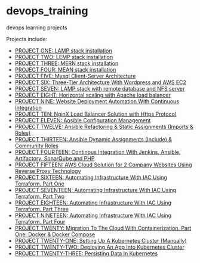 # devops_training
devops learning projects

Projects include:
<ul>
    <li><a href="https://github.com/earchibong/devops_training/blob/main/LAMP.md">PROJECT ONE: LAMP stack installation</a></li>
    <li><a href="https://github.com/earchibong/devops_training/blob/main/LEMP.md">PROJECT TWO: LEMP stack installation</a></li>
    <li><a href="https://github.com/earchibong/devops_training/blob/main/MERN.md">PROJECT THREE: MERN stack installation</a></li>
    <li><a href="https://github.com/earchibong/devops_training/blob/main/MEAN.md">PROJECT FOUR: MEAN stack installation</a></li>
    <li><a href="https://github.com/earchibong/devops_training/blob/main/client_server_msql.md">PROJECT FIVE: Mysql Client-Server Architecture</a></li>
    <li><a href="https://github.com/earchibong/devops_training/blob/main/wordpress_web_solution.md">PROJECT SIX: Three-Tier Architecture With Wordpress and AWS EC2</a></li>
    <li><a href="https://github.com/earchibong/devops_training/blob/main/tooling_website.md">PROJECT SEVEN: LAMP stack with remote database and NFS server</a></li>
    <li><a href="https://github.com/earchibong/devops_training/blob/main/load_balancer.md">PROJECT EIGHT: Horizontal scaling with Apache load balancer</a></li>
    <li><a href="https://github.com/earchibong/devops_training/blob/main/CI.md">PROJECT NINE: Website Deployment Automation With Continuous Integration</a></li>
    <li><a href="https://github.com/earchibong/devops_training/blob/main/nginx_load_balancer.md">PROJECT TEN: NginX Load Balancer Solution with Https Protocol</a></li>
    <li><a href="https://github.com/earchibong/devops_training/blob/main/ansible_config.md">PROJECT ELEVEN: Ansible Configuration Management</a></li>
    <li><a href="https://github.com/earchibong/devops_training/blob/main/ansible_refactor.md">PROJECT TWELVE: Ansible Refactoring & Static Assignments (Imports & Roles)</a></li>
    <li><a href="https://github.com/earchibong/devops_training/blob/main/ansible_dynamic_assignments.md">PROJECT THIRTEEN: Ansible Dynamic Assignments (Include) & Community Roles</a></li>
    <li><a href="https://github.com/earchibong/devops_training/blob/main/CI_CD.md">PROJECT FOURTEEN: Continous Integration With Jenkins, Ansible, Artifactory, SonarQube and PHP</a></li>
    <li><a href="https://github.com/earchibong/devops_training/blob/main/reverse_proxy.md">PROJECT FIFTEEN: AWS Cloud Solution for 2 Company Websites Using Reverse Proxy Technology</a></li>
    <li><a href="https://github.com/earchibong/devops_training/blob/main/terraform_01.md">PROJECT SIXTEEN: Automating Infrastructure With IAC Using Terraform. Part One</a></li>
    <li><a href="https://github.com/earchibong/devops_training/blob/main/terraform_02.md">PROJECT SEVENTEEN: Automating Infrastructure With IAC Using Terraform. Part Two</a></li>
    <li><a href="https://github.com/earchibong/devops_training/blob/main/terraform_03.md">PROJECT EIGHTEEN: Automating Infrastructure With IAC Using Terraform. Part Three</a></li>
    <li><a href="https://github.com/earchibong/devops_training/blob/main/terraform_04.md">PROJECT NINETEEN: Automating Infrastructure With IAC Using Terraform. Part Four</a></li>
    <li><a href="https://github.com/earchibong/devops_training/blob/main/docker.md">PROJECT TWENTY: Migration To The Cloud With Containerization. Part One: Docker & Docker Compose</a></li>
    <li><a href="https://github.com/earchibong/devops_training/blob/main/kubernetes.md"> PROJECT TWENTY-ONE: Setting Up A Kubernetes Cluster (Manually)</a></li>
    <li><a href="https://github.com/earchibong/devops_training/blob/main/kubernetes_02.md"> PROJECT TWENTY-TWO: Deploying An App Into Kubernetes Cluster</a></li>
    <li><a href="https://github.com/earchibong/devops_training/blob/main/kubernetes_03.md"> PROJECT TWENTY-THREE: Persisting Data In Kubernetes</a></li>
</ul>

